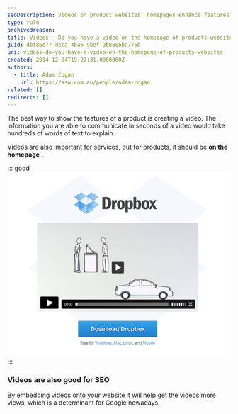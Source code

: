```yaml
---
seoDescription: Videos on product websites' homepages enhance features communication and boost SEO.
type: rule
archivedreason:
title: Videos - Do you have a video on the homepage of products websites?
guid: dbf86e77-deca-4ba6-9bef-9b8606ba775b
uri: videos-do-you-have-a-video-on-the-homepage-of-products-websites
created: 2014-12-04T19:27:31.0000000Z
authors:
  - title: Adam Cogan
    url: https://ssw.com.au/people/adam-cogan
related: []
redirects: []
---
```


The best way to show the features of a product is creating a video. The information you are able to communicate in seconds of a video would take hundreds of words of text to explain.

Videos are also important for services, but for products, it should be **on the homepage** .

<!--endintro-->

::: good  
![Good Example - Dropbox homepage has no text but a video that shows nicely how it works](dropbox-homepage.jpg)  
:::

### Videos are also good for SEO

By embedding videos onto your website it will help get the videos more views, which is a determinant for Google nowadays.
